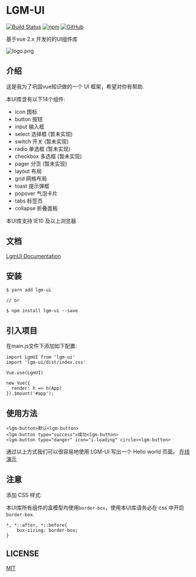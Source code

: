 # LGM-UI 

[![Build Status](https://travis-ci.org/Hentaitang/Lgm-UI.svg?branch=master)](https://travis-ci.org/Hentaitang/Lgm-UI)
[![npm](https://img.shields.io/npm/v/lgm-ui)](https://www.npmjs.com/package/lgm-ui)
[![GitHub](https://img.shields.io/github/license/Hentaitang/Lgm-UI)](https://github.com/Hentaitang/Lgm-UI/blob/master/LICENSE)

基于vue 2.x 开发的的UI组件库

![logo.png](https://i.loli.net/2019/09/01/WTvZeMxpENzQrKU.png)

## 介绍

这是我为了巩固vue知识做的一个 UI 框架，希望对你有帮助.

本UI库含有以下14个组件:
- icon 图标
- button 按钮
- input 输入框
- select 选择框 (暂未实现)
- switch 开关 (暂未实现)
- radio 单选框 (暂未实现)
- checkbox 多选框 (暂未实现)
- pager 分页 (暂未实现)
- layout 布局
- grid 网格布局
- toast 提示弹框
- popover 气泡卡片
- tabs 标签页
- collapse 折叠面板

本UI库支持 IE10 及以上浏览器

## 文档
[LgmUI Documentation](https://hentaitang.github.io/Lgm-UI/)
## 安装
```$xslt
$ yarn add lgm-ui

// or

$ npm install lgm-ui --save
```
## 引入项目
在main.js文件下添加如下配置:
```$xslt
import LgmUI from 'lgm-ui'
import 'lgm-ui/dist/index.css'

Vue.use(LgmUI)

new Vue({
  render: h => h(App)
}).$mount('#app');
```
## 使用方法
```$xslt
<lgm-button>默认<lgm-button>
<lgm-button type="success">成功<lgm-button>
<lgm-button type="danger" icon="i-loading" circle><lgm-button>
```
通过以上方式我们可以很容易地使用 LGM-UI 写出一个 Hello world 页面。 [在线演示](https://codesandbox.io/s/fptfq)

## 注意
添加 CSS 样式:

本UI库所有组件的盒模型均使用```border-box```，使用本UI库请务必在 css 中开启```border-box```. 
```$xslt
*, *::after, *::before{
    box-sizing: border-box;
}
```

## LICENSE
[MIT](https://github.com/Hentaitang/Lgm-UI/blob/master/LICENSE)
